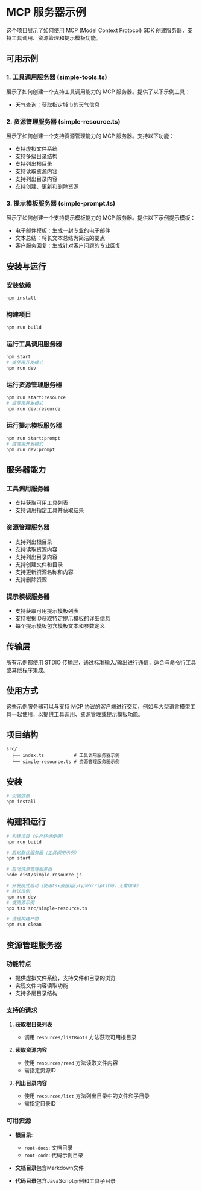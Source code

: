 # MCP 服务器示例

这个项目展示了如何使用 MCP (Model Context Protocol) SDK 创建服务器，支持工具调用、资源管理和提示模板功能。

## 可用示例

### 1. 工具调用服务器 (simple-tools.ts)

展示了如何创建一个支持工具调用能力的 MCP 服务器。提供了以下示例工具：

- 天气查询：获取指定城市的天气信息

### 2. 资源管理服务器 (simple-resource.ts)

展示了如何创建一个支持资源管理能力的 MCP 服务器。支持以下功能：

- 支持虚拟文件系统
- 支持多级目录结构
- 支持列出根目录
- 支持读取资源内容
- 支持列出目录内容
- 支持创建、更新和删除资源

### 3. 提示模板服务器 (simple-prompt.ts)

展示了如何创建一个支持提示模板能力的 MCP 服务器。提供以下示例提示模板：

- 电子邮件模板：生成一封专业的电子邮件
- 文本总结：将长文本总结为简洁的要点
- 客户服务回复：生成针对客户问题的专业回复

## 安装与运行

### 安装依赖

```bash
npm install
```

### 构建项目

```bash
npm run build
```

### 运行工具调用服务器

```bash
npm start
# 或使用开发模式
npm run dev
```

### 运行资源管理服务器

```bash
npm run start:resource
# 或使用开发模式
npm run dev:resource
```

### 运行提示模板服务器

```bash
npm run start:prompt
# 或使用开发模式
npm run dev:prompt
```

## 服务器能力

### 工具调用服务器

- 支持获取可用工具列表
- 支持调用指定工具并获取结果

### 资源管理服务器

- 支持列出根目录
- 支持读取资源内容
- 支持列出目录内容
- 支持创建文件和目录
- 支持更新资源名称和内容
- 支持删除资源

### 提示模板服务器

- 支持获取可用提示模板列表
- 支持根据ID获取特定提示模板的详细信息
- 每个提示模板包含模板文本和参数定义

## 传输层

所有示例都使用 STDIO 传输层，通过标准输入/输出进行通信，适合与命令行工具或其他程序集成。

## 使用方式

这些示例服务器可以与支持 MCP 协议的客户端进行交互，例如与大型语言模型工具一起使用，以提供工具调用、资源管理或提示模板功能。

## 项目结构

```
src/
  ├── index.ts           # 工具调用服务器示例
  └── simple-resource.ts # 资源管理服务器示例
```

## 安装

```bash
# 安装依赖
npm install
```

## 构建和运行

```bash
# 构建项目（生产环境使用）
npm run build

# 启动默认服务器（工具调用示例）
npm start

# 启动资源管理服务器
node dist/simple-resource.js

# 开发模式启动（使用tsx直接运行TypeScript代码，无需编译）
# 默认示例
npm run dev
# 或资源示例
npx tsx src/simple-resource.ts

# 清理构建产物
npm run clean
```

## 资源管理服务器

### 功能特点

- 提供虚拟文件系统，支持文件和目录的浏览
- 实现文件内容读取功能
- 支持多层目录结构

### 支持的请求

1. **获取根目录列表**

   - 调用 `resources/listRoots` 方法获取可用根目录

2. **读取资源内容**

   - 使用 `resources/read` 方法读取文件内容
   - 需指定资源ID

3. **列出目录内容**
   - 使用 `resources/list` 方法列出目录中的文件和子目录
   - 需指定目录ID

### 可用资源

- **根目录**:

  - `root-docs`: 文档目录
  - `root-code`: 代码示例目录

- **文档目录**包含Markdown文件
- **代码目录**包含JavaScript示例和工具子目录
